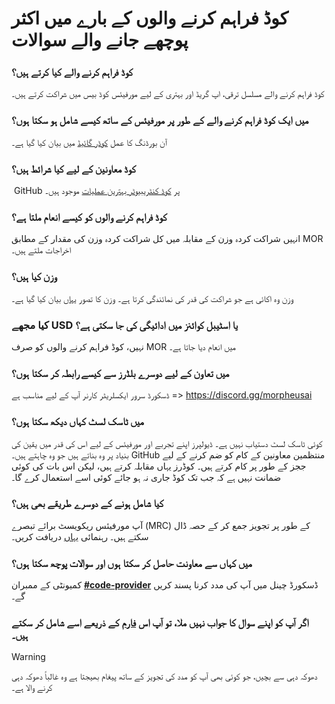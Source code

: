 # کوڈ فراہم کرنے والوں کے بارے میں اکثر پوچھے جانے والے سوالات

### کوڈ فراہم کرنے والے کیا کرتے ہیں؟
کوڈ فراہم کرنے والے مسلسل ترقی، اپ گریڈ اور بہتری کے لیے مورفیئس کوڈ بیس میں شراکت کرتے ہیں۔

### میں ایک کوڈ فراہم کرنے والے کے طور پر مورفیئس کے ساتھ کیسے شامل ہو سکتا ہوں؟
آن بورڈنگ کا عمل [کوڈر گائیڈ](https://github.com/MorpheusAIs/Docs/blob/main/!KEYDOCS%20README%20FIRST!/Code%20Providers/Coder%20Guide.md) میں بیان کیا گیا ہے۔

### کوڈ معاونین کے لیے کیا شرائط ہیں؟
&rlm; GitHub پر [کوڈ کنٹریبیوٹر بہترین عملیات](https://github.com/MorpheusAIs/Docs/blob/main/!KEYDOCS%20README%20FIRST!/Code%20Providers/Code%20Contributor%20Best%20Practices.md) موجود ہیں۔

### کوڈ فراہم کرنے والوں کو کیسے انعام ملتا ہے؟
انہیں شراکت کردہ وزن کے مقابلہ میں کل شراکت کردہ وزن کی مقدار کے مطابق MOR اخراجات ملتے ہیں۔

### وزن کیا ہیں؟
وزن وہ اکائی ہے جو شراکت کی قدر کی نمائندگی کرتا ہے۔ وزن کا تصور [یہاں](https://github.com/MorpheusAIs/Docs/blob/main/!KEYDOCS%20README%20FIRST!/Code%20Providers/Code%20Contributor%20Weights%20Guide.md) بیان کیا گیا ہے۔

### کیا مجھے USD یا اسٹیبل کوائنز میں ادائیگی کی جا سکتی ہے؟
نہیں، کوڈ فراہم کرنے والوں کو صرف MOR میں انعام دیا جاتا ہے۔

### میں تعاون کے لیے دوسرے بلڈرز سے کیسے رابطہ کر سکتا ہوں؟
ڈسکورڈ سرور ایکسلریٹر کارنر آپ کے لیے مناسب ہے ⁠=> https://discord.gg/morpheusai

### میں ٹاسک لسٹ کہاں دیکھ سکتا ہوں؟
کوئی ٹاسک لسٹ دستیاب نہیں ہے۔ ڈیولپرز اپنے تجربے اور مورفیئس کے لیے اس کی قدر میں یقین کی بنیاد پر وہ بناتے ہیں جو وہ چاہتے ہیں۔ GitHub منتظمین معاونین کے کام کو ضم کرنے کے لیے ججز کے طور پر کام کرتے ہیں۔ کوڈرز یہاں مقابلہ کرتے ہیں، لیکن اس بات کی کوئی ضمانت نہیں ہے کہ جب تک کوڈ جاری نہ ہو جائے کوئی اسے استعمال کرے گا۔

### کیا شامل ہونے کے دوسرے طریقے بھی ہیں؟
آپ مورفیئس ریکویسٹ برائے تبصرے (MRC) کے طور پر تجویز جمع کر کے حصہ ڈال سکتے ہیں۔ رہنمائی [یہاں](https://github.com/MorpheusAIs/MRC/blob/main/MRC00.md) دریافت کریں۔

### میں کہاں سے معاونت حاصل کر سکتا ہوں اور سوالات پوچھ سکتا ہوں؟
کمیونٹی کے ممبران [**#code-provider**](https://discord.com/channels/1151741790408429580/1167520984849469530) ڈسکورڈ چینل میں آپ کی مدد کرنا پسند کریں گے۔

### اگر آپ کو اپنے سوال کا جواب نہیں ملا، تو آپ اس [فارم](https://forms.gle/6yt5ps3kAfUfkF4N8) کے ذریعے اسے شامل کر سکتے ہیں۔

> [!WARNING]
> دھوکہ دہی سے بچیں، جو کوئی بھی آپ کو مدد کی تجویز کے ساتھ پیغام بھیجتا ہے وہ غالباً دھوکہ دہی کرنے والا ہے۔
